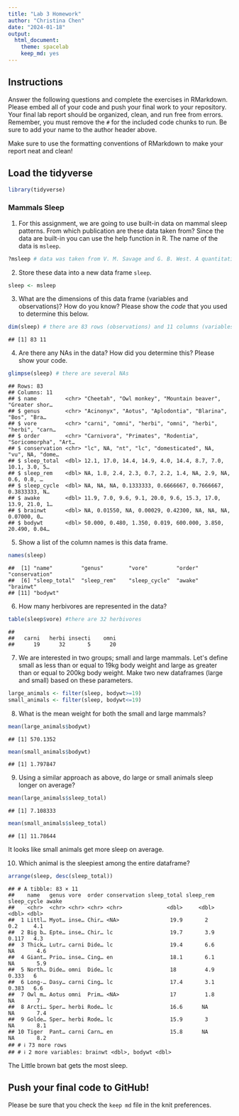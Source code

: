 ```yaml
---
title: "Lab 3 Homework"
author: "Christina Chen"
date: "2024-01-18"
output:
  html_document: 
    theme: spacelab
    keep_md: yes
---
```


## Instructions
Answer the following questions and complete the exercises in RMarkdown. Please embed all of your code and push your final work to your repository. Your final lab report should be organized, clean, and run free from errors. Remember, you must remove the `#` for the included code chunks to run. Be sure to add your name to the author header above.  

Make sure to use the formatting conventions of RMarkdown to make your report neat and clean!  

## Load the tidyverse

```r
library(tidyverse)
```

### Mammals Sleep  
1. For this assignment, we are going to use built-in data on mammal sleep patterns. From which publication are these data taken from? Since the data are built-in you can use the help function in R. The name of the data is `msleep`.  

```r
?msleep # data was taken from V. M. Savage and G. B. West. A quantitative, theoretical framework for understanding mammalian sleep. Proceedings of the National Academy of Sciences, 104 (3):1051-1056, 2007.
```

2. Store these data into a new data frame `sleep`.  

```r
sleep <- msleep
```

3. What are the dimensions of this data frame (variables and observations)? How do you know? Please show the *code* that you used to determine this below.  

```r
dim(sleep) # there are 83 rows (observations) and 11 columns (variables)
```

```
## [1] 83 11
```

4. Are there any NAs in the data? How did you determine this? Please show your code.  

```r
glimpse(sleep) # there are several NAs
```

```
## Rows: 83
## Columns: 11
## $ name         <chr> "Cheetah", "Owl monkey", "Mountain beaver", "Greater shor…
## $ genus        <chr> "Acinonyx", "Aotus", "Aplodontia", "Blarina", "Bos", "Bra…
## $ vore         <chr> "carni", "omni", "herbi", "omni", "herbi", "herbi", "carn…
## $ order        <chr> "Carnivora", "Primates", "Rodentia", "Soricomorpha", "Art…
## $ conservation <chr> "lc", NA, "nt", "lc", "domesticated", NA, "vu", NA, "dome…
## $ sleep_total  <dbl> 12.1, 17.0, 14.4, 14.9, 4.0, 14.4, 8.7, 7.0, 10.1, 3.0, 5…
## $ sleep_rem    <dbl> NA, 1.8, 2.4, 2.3, 0.7, 2.2, 1.4, NA, 2.9, NA, 0.6, 0.8, …
## $ sleep_cycle  <dbl> NA, NA, NA, 0.1333333, 0.6666667, 0.7666667, 0.3833333, N…
## $ awake        <dbl> 11.9, 7.0, 9.6, 9.1, 20.0, 9.6, 15.3, 17.0, 13.9, 21.0, 1…
## $ brainwt      <dbl> NA, 0.01550, NA, 0.00029, 0.42300, NA, NA, NA, 0.07000, 0…
## $ bodywt       <dbl> 50.000, 0.480, 1.350, 0.019, 600.000, 3.850, 20.490, 0.04…
```

5. Show a list of the column names is this data frame.

```r
names(sleep)
```

```
##  [1] "name"         "genus"        "vore"         "order"        "conservation"
##  [6] "sleep_total"  "sleep_rem"    "sleep_cycle"  "awake"        "brainwt"     
## [11] "bodywt"
```

6. How many herbivores are represented in the data?  

```r
table(sleep$vore) #there are 32 herbivores
```

```
## 
##   carni   herbi insecti    omni 
##      19      32       5      20
```

7. We are interested in two groups; small and large mammals. Let's define small as less than or equal to 19kg body weight and large as greater than or equal to 200kg body weight. Make two new dataframes (large and small) based on these parameters.

```r
large_animals <- filter(sleep, bodywt>=19)
small_animals <- filter(sleep, bodywt<=19)
```

8. What is the mean weight for both the small and large mammals?

```r
mean(large_animals$bodywt)
```

```
## [1] 570.1352
```


```r
mean(small_animals$bodywt)
```

```
## [1] 1.797847
```

9. Using a similar approach as above, do large or small animals sleep longer on average?  


```r
mean(large_animals$sleep_total)
```

```
## [1] 7.108333
```

```r
mean(small_animals$sleep_total)
```

```
## [1] 11.78644
```

It looks like small animals get more sleep on average.

10. Which animal is the sleepiest among the entire dataframe?


```r
arrange(sleep, desc(sleep_total))
```

```
## # A tibble: 83 × 11
##    name   genus vore  order conservation sleep_total sleep_rem sleep_cycle awake
##    <chr>  <chr> <chr> <chr> <chr>              <dbl>     <dbl>       <dbl> <dbl>
##  1 Littl… Myot… inse… Chir… <NA>                19.9       2         0.2     4.1
##  2 Big b… Epte… inse… Chir… lc                  19.7       3.9       0.117   4.3
##  3 Thick… Lutr… carni Dide… lc                  19.4       6.6      NA       4.6
##  4 Giant… Prio… inse… Cing… en                  18.1       6.1      NA       5.9
##  5 North… Dide… omni  Dide… lc                  18         4.9       0.333   6  
##  6 Long-… Dasy… carni Cing… lc                  17.4       3.1       0.383   6.6
##  7 Owl m… Aotus omni  Prim… <NA>                17         1.8      NA       7  
##  8 Arcti… Sper… herbi Rode… lc                  16.6      NA        NA       7.4
##  9 Golde… Sper… herbi Rode… lc                  15.9       3        NA       8.1
## 10 Tiger  Pant… carni Carn… en                  15.8      NA        NA       8.2
## # ℹ 73 more rows
## # ℹ 2 more variables: brainwt <dbl>, bodywt <dbl>
```

The Little brown bat gets the most sleep.

## Push your final code to GitHub!
Please be sure that you check the `keep md` file in the knit preferences.   
